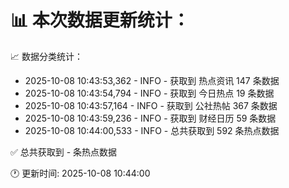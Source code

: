 📊 本次数据更新统计：
==========================

📈 数据分类统计：
- 2025-10-08 10:43:53,362 - INFO - 获取到 热点资讯 147 条数据
- 2025-10-08 10:43:54,794 - INFO - 获取到 今日热点 19 条数据
- 2025-10-08 10:43:57,164 - INFO - 获取到 公社热帖 367 条数据
- 2025-10-08 10:43:59,236 - INFO - 获取到 财经日历 59 条数据
- 2025-10-08 10:44:00,533 - INFO - 总共获取到 592 条热点数据

✅ 总共获取到 - 条热点数据

🕐 更新时间: 2025-10-08 10:44:00
